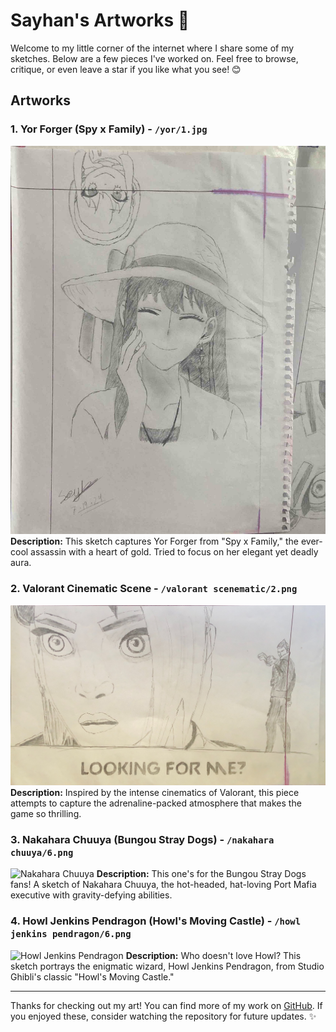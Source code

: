# Sayhan's Artworks 🎨

Welcome to my little corner of the internet where I share some of my sketches. Below are a few pieces I've worked on. Feel free to browse, critique, or even leave a star if you like what you see! 😊

## Artworks

### 1. Yor Forger (Spy x Family) - `/yor/1.jpg`
![Yor Forger](yor/1.jpg)
**Description:** This sketch captures Yor Forger from "Spy x Family," the ever-cool assassin with a heart of gold. Tried to focus on her elegant yet deadly aura.

### 2. Valorant Cinematic Scene - `/valorant scenematic/2.png`
![Valorant Cinematic](valorant%20scenematic/2.png)
**Description:** Inspired by the intense cinematics of Valorant, this piece attempts to capture the adrenaline-packed atmosphere that makes the game so thrilling.

### 3. Nakahara Chuuya (Bungou Stray Dogs) - `/nakahara chuuya/6.png`
![Nakahara Chuuya](nakahara%20chuuya/6.png)
**Description:** This one's for the Bungou Stray Dogs fans! A sketch of Nakahara Chuuya, the hot-headed, hat-loving Port Mafia executive with gravity-defying abilities.

### 4. Howl Jenkins Pendragon (Howl's Moving Castle) - `/howl jenkins pendragon/6.png`
![Howl Jenkins Pendragon](howl%20jenkins%20pendragon/6.png)
**Description:** Who doesn't love Howl? This sketch portrays the enigmatic wizard, Howl Jenkins Pendragon, from Studio Ghibli's classic "Howl's Moving Castle."

---

Thanks for checking out my art! You can find more of my work on [GitHub](https://github.com/sayhan1610/artworks). If you enjoyed these, consider watching the repository for future updates. ✨
